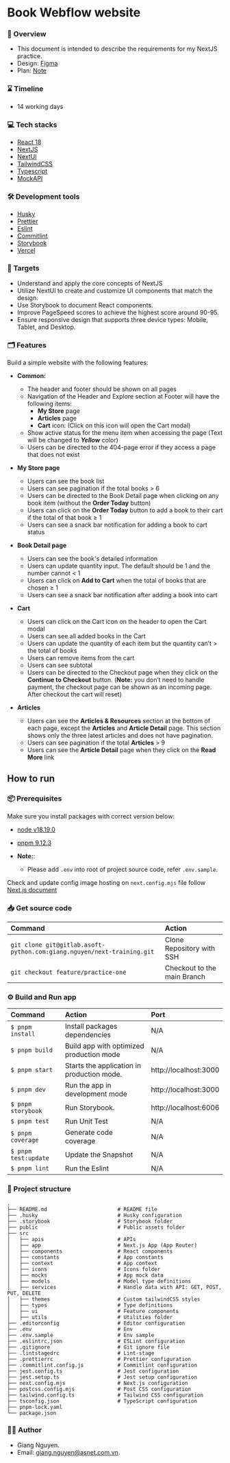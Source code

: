 # Book Webflow website

### 📝 Overview

- This document is intended to describe the requirements for my NextJS practice.
- Design: [Figma](https://www.figma.com/design/vrDLGDlGWrBahadzcS1giu/Book-Webflow-Website?node-id=0-1&t=ovHcM9338fZQvLAU-1)
- Plan: [Note](https://docs.google.com/document/d/18ck2zC5BfYcEsuesnNMAp6PRkZykmzDL1P743xlzK5w/edit?usp=sharing)

### ⌛ Timeline

- 14 working days

### 💻 Tech stacks

- [React 18](https://react.dev/)
- [NextJS](https://nextjs.org/)
- [NextUI](https://nextui.org/)
- [TailwindCSS](https://tailwindcss.com/)
- [Typescript](https://www.typescriptlang.org/)
- [MockAPI](https://mockapi.io/)

### 🛠️ Development tools

- [Husky](https://typicode.github.io/husky/)
- [Prettier](https://prettier.io/)
- [Eslint](https://eslint.org/)
- [Commitlint](https://commitlint.js.org/)
- [Storybook](https://github.com/storybookjs/storybook/tree/next/code/lib/cli)
- [Vercel](https://vercel.com)

### 🎯 Targets

- Understand and apply the core concepts of NextJS
- Utilize NextUI to create and customize UI components that match the design.
- Use Storybook to document React components.
- Improve PageSpeed scores to achieve the highest score around 90-95.
- Ensure responsive design that supports three device types: Mobile, Tablet, and Desktop.

### 🗂️ Features

Build a simple website with the following features:

- **Common:**

  - The header and footer should be shown on all pages
  - Navigation of the Header and Explore section at Footer will have the following items:
    - **My Store** page
    - **Articles** page
    - **Cart** icon: (Click on this icon will open the Cart modal)
  - Show active status for the menu item when accessing the page (Text will be changed to **_Yellow_** color)
  - Users can be directed to the 404-page error if they access a page that does not exist

- **My Store page**

  - Users can see the book list
  - Users can see pagination if the total books > 6
  - Users can be directed to the Book Detail page when clicking on any book item (without the **Order Today** button)
  - Users can click on the **Order Today** button to add a book to their cart if the total of that book ≥ 1
  - Users can see a snack bar notification for adding a book to cart status

- **Book Detail page**

  - Users can see the book's detailed information
  - Users can update quantity input. The default should be 1 and the number cannot < 1
  - Users can click on **Add to Cart** when the total of books that are chosen ≥ 1
  - Users can see a snack bar notification after adding a book into cart

- **Cart**
  - Users can click on the Cart icon on the header to open the Cart modal
  - Users can see all added books in the Cart
  - Users can update the quantity of each item but the quantity can’t > the total of books
  - Users can remove items from the cart
  - Users can see subtotal
  - Users can be directed to the Checkout page when they click on the **Continue to Checkout** button. (**Note:** you don’t need to handle payment, the checkout page can be shown as an incoming page. After checkout the cart will reset)
- **Articles**
  - Users can see the **Articles & Resources** section at the bottom of each page, except the **Articles** and **Article Detail** page. This section shows only the three latest articles and does not have pagination.
  - Users can see pagination if the total **Articles** > 9
  - Users can see the **Article Detail** page when they click on the **Read More** link

## How to run

### 📦 Prerequisites

Make sure you install packages with correct version below:

- [node v18.19.0](https://nodejs.org/en/download/package-manager)
- [pnpm 9.12.3](https://pnpm.io/installation)

- **Note:**:
  - Please add `.env` into root of project source code, refer `.env.sample`.

Check and update config image hosting on `next.config.mjs` file follow [Next.js document](https://nextjs.org/docs/messages/next-image-unconfigured-host)

### 📥 Get source code

| Command                                                                | Action                      |
| :--------------------------------------------------------------------- | :-------------------------- |
| `git clone git@gitlab.asoft-python.com:giang.nguyen/next-training.git` | Clone Repository with SSH   |
| `git checkout feature/practice-one`                                    | Checkout to the main Branch |

### ⚙️ Build and Run app

| Command              | Action                                     | Port                  |
| :------------------- | :----------------------------------------- | :-------------------- |
| `$ pnpm install`     | Install packages dependencies              | N/A                   |
| `$ pnpm build`       | Build app with optimized production mode   | N/A                   |
| `$ pnpm start`       | Starts the application in production mode. | http://localhost:3000 |
| `$ pnpm dev`         | Run the app in development mode            | http://localhost:3000 |
| `$ pnpm storybook`   | Run Storybook.                             | http://localhost:6006 |
| `$ pnpm test`        | Run Unit Test                              | N/A                   |
| `$ pnpm coverage`    | Generate code coverage                     | N/A                   |
| `$ pnpm test:update` | Update the Snapshot                        | N/A                   |
| `$ pnpm lint`        | Run the Eslint                             | N/A                   |

### 📁 Project structure

```shell
.
├── README.md                       # README file
├── .husky                          # Husky configuration
├── .storybook                      # Storybook folder
├── public                          # Public assets folder
├── src
│   ├── apis                        # APIs
│   ├── app                         # Next.js App (App Router)
│   ├── components                  # React components
│   ├── constants                   # App constants
│   ├── context                     # App context
│   ├── icons                       # Icons folder
│   ├── mocks                       # App mock data
│   ├── models                      # Model type definitions
│   ├── services                    # Handle data with API: GET, POST, PUT, DELETE
│   ├── themes                      # Custom tailwindCSS styles
│   ├── types                       # Type definitions
│   ├── ui                          # Feature components
│   ├── utils                       # Utilities folder
├── .editorconfig                   # Editor configuration
├── .env                            # Env
├── .env.sample                     # Env sample
├── .eslintrc.json                  # ESLint configuration
├── .gitignore                      # Git ignore file
├── .lintstagedrc                   # Lint-stage
├── .prettierrc                     # Prettier configuration
├── .commitlint.config.js           # Commitlint configuration
├── jest.config.ts                  # Jest configuration
├── jest.setup.ts                   # Jest setup configuration
├── next.config.mjs                 # Next.js configuration
├── postcss.config.mjs              # Post CSS configuration
├── tailwind.config.ts              # Tailwind CSS configuration
├── tsconfig.json                   # TypeScript configuration
├── pnpm-lock.yaml
└── package.json
```

### 👨‍💻 Author

- Giang Nguyen.
- Email: giang.nguyen@asnet.com.vn.
